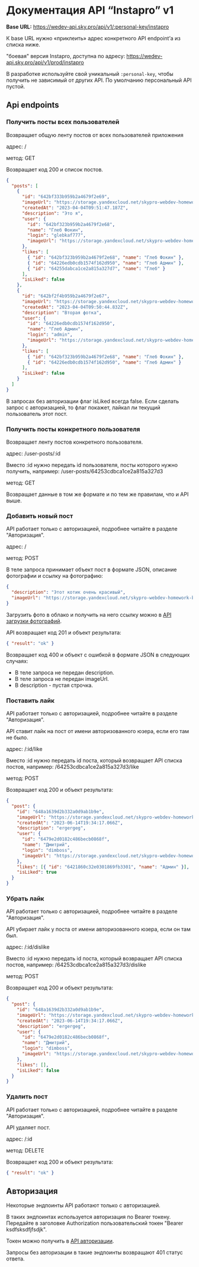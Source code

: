 # Документация API “Instapro” v1

**Base URL:** https://wedev-api.sky.pro/api/v1/:personal-key/instapro

К base URL нужно «приклеить» адрес конкретного API endpoint’а из списка ниже.

"боевая" версия Instapro, доступна по адресу:
https://wedev-api.sky.pro/api/v1/prod/instapro

В разработке используйте свой уникальный `:personal-key`, чтобы получить не зависимый от других API. По умолчанию персональный API пустой.

## Api endpoints

### Получить посты всех пользователей

Возвращает общую ленту постов от всех пользователей приложения

адрес: /

метод: GET

Возвращает код 200 и список постов.

```json
{
  "posts": [
    {
      "id": "642bf333b959b2a4679f2e69",
      "imageUrl": "https://storage.yandexcloud.net/skypro-webdev-homework-bucket/1680601903167-%25C3%2590%25C2%25A1%25C3%2590%25C2%25BD%25C3%2590%25C2%25B8%25C3%2590%25C2%25BC%25C3%2590%25C2%25BE%25C3%2590%25C2%25BA%2520%25C3%2591%25C2%258D%25C3%2590%25C2%25BA%25C3%2591%25C2%2580%25C3%2590%25C2%25B0%25C3%2590%25C2%25BD%25C3%2590%25C2%25B0%25202023-03-31%2520%25C3%2590%25C2%25B2%252012.45.42.png",
      "createdAt": "2023-04-04T09:51:47.187Z",
      "description": "Это я",
      "user": {
        "id": "642bf323b959b2a4679f2e68",
        "name": "Глеб Фокин",
        "login": "glebkaf777",
        "imageUrl": "https://storage.yandexcloud.net/skypro-webdev-homework-bucket/1680601877737-%25C3%2590%25C2%25A1%25C3%2590%25C2%25BD%25C3%2590%25C2%25B8%25C3%2590%25C2%25BC%25C3%2590%25C2%25BE%25C3%2590%25C2%25BA%2520%25C3%2591%25C2%258D%25C3%2590%25C2%25BA%25C3%2591%25C2%2580%25C3%2590%25C2%25B0%25C3%2590%25C2%25BD%25C3%2590%25C2%25B0%25202023-03-31%2520%25C3%2590%25C2%25B2%252012.58.33.png"
      },
      "likes": [
        { "id": "642bf323b959b2a4679f2e68", "name": "Глеб Фокин" },
        { "id": "64226edb0cdb1574f162d950", "name": "Глеб Админ" },
        { "id": "64255dabca1ce2a815a327d7", "name": "Глеб" }
      ],
      "isLiked": false
    },
    {
      "id": "642bf2f4b959b2a4679f2e67",
      "imageUrl": "https://storage.yandexcloud.net/skypro-webdev-homework-bucket/1680601839236-%25C3%2590%25C2%25A1%25C3%2590%25C2%25BD%25C3%2590%25C2%25B8%25C3%2590%25C2%25BC%25C3%2590%25C2%25BE%25C3%2590%25C2%25BA%2520%25C3%2591%25C2%258D%25C3%2590%25C2%25BA%25C3%2591%25C2%2580%25C3%2590%25C2%25B0%25C3%2590%25C2%25BD%25C3%2590%25C2%25B0%25202023-03-31%2520%25C3%2590%25C2%25B2%252012.51.20.png",
      "createdAt": "2023-04-04T09:50:44.832Z",
      "description": "Вторая фотка",
      "user": {
        "id": "64226edb0cdb1574f162d950",
        "name": "Глеб Админ",
        "login": "admin",
        "imageUrl": "https://storage.yandexcloud.net/skypro-webdev-homework-bucket/1680601502867-%25C3%2590%25C2%25A1%25C3%2590%25C2%25BD%25C3%2590%25C2%25B8%25C3%2590%25C2%25BC%25C3%2590%25C2%25BE%25C3%2590%25C2%25BA%2520%25C3%2591%25C2%258D%25C3%2590%25C2%25BA%25C3%2591%25C2%2580%25C3%2590%25C2%25B0%25C3%2590%25C2%25BD%25C3%2590%25C2%25B0%25202023-04-04%2520%25C3%2590%25C2%25B2%252014.04.29.png"
      },
      "likes": [
        { "id": "642bf323b959b2a4679f2e68", "name": "Глеб Фокин" },
        { "id": "64226edb0cdb1574f162d950", "name": "Глеб Админ" }
      ],
      "isLiked": false
    }
  ]
}
```

В запросах без авторизации флаг isLiked всегда false. Если сделать запрос с авторизацией, то флаг покажет, лайкал ли текущий пользователь этот пост.

### Получить посты конкретного пользователя

Возвращает ленту постов конкретного пользователя.

адрес: /user-posts/:id

Вместо :id нужно передать id пользователя, посты которого нужно получить, например: /user-posts/64253cdbca1ce2a815a327d3

метод: GET

Возвращает данные в том же формате и по тем же правилам, что и API выше.

### Добавить новый пост

API работает только с авторизацией, подробнее читайте в разделе "Авторизация".

адрес: /

метод: POST

В теле запроса принимает объект пост в формате JSON, описание фотографии и ссылку на фотографию:

```json
{
  "description": "Этот котик очень красивый",
  "imageUrl": "https://storage.yandexcloud.net/skypro-webdev-homework-bucket/1680601502867-%25C3%2590%25C2%25A1%25C3%2590%25C2%25BD%25C3%2590%25C2%25B8%25C3%2590%25C2%25BC%25C3%2590%25C2%25BE%25C3%2590%25C2%25BA%2520%25C3%2591%25C2%258D%25C3%2590%25C2%25BA%25C3%2591%25C2%2580%25C3%2590%25C2%25B0%25C3%2590%25C2%25BD%25C3%2590%25C2%25B0%25202023-04-04%2520%25C3%2590%25C2%25B2%252014.04.29.png"
}
```

Загрузить фото в облако и получить на него ссылку можно в [API загрузки фотографий](../../../upload/README.md).

API возвращает код 201 и объект результата:

```json
{ "result": "ok" }
```

Возвращает код 400 и объект с ошибкой в формате JSON в следующих случаях:

- В теле запроса не передан description.
- В теле запроса не передан imageUrl.
- В description - пустая строчка.

### Поставить лайк

API работает только с авторизацией, подробнее читайте в разделе "Авторизация".

API ставит лайк на пост от имени авторизованного юзера, если его там не было.

адрес: /:id/like

Вместо :id нужно передать id поста, который возвращает API списка постов, например: /64253cdbca1ce2a815a327d3/like

метод: POST

Возвращает код 200 и объект результата:

```json
{
  "post": {
    "id": "648a1639d2b332a0d9ab1b9e",
    "imageUrl": "https://storage.yandexcloud.net/skypro-webdev-homework-bucket/1686771204173-0dqicB098io.jpg",
    "createdAt": "2023-06-14T19:34:17.066Z",
    "description": "ergergeg",
    "user": {
      "id": "6479e2d0182c486becb0868f",
      "name": "Дмитрий",
      "login": "dimboss",
      "imageUrl": "https://storage.yandexcloud.net/skypro-webdev-homework-bucket/1680591910917-%25C3%2590%25C2%25A1%25C3%2590%25C2%25BD%25C3%2590%25C2%25B8%25C3%2590%25C2%25BC%25C3%2590%25C2%25BE%25C3%2590%25C2%25BA%2520%25C3%2591%25C2%258D%25C3%2590%25C2%25BA%25C3%2591%25C2%2580%25C3%2590%25C2%25B0%25C3%2590%25C2%25BD%25C3%2590%25C2%25B0%25202023-04-04%2520%25C3%2590%25C2%25B2%252014.04.40.png"
    },
    "likes": [{ "id": "6421860c32e0301869fb3301", "name": "Админ" }],
    "isLiked": true
  }
}

```

### Убрать лайк

API работает только с авторизацией, подробнее читайте в разделе "Авторизация".

API убирает лайк у поста от имени авторизованного юзера, если он там был.

адрес: /:id/dislike

Вместо :id нужно передать id поста, который возвращает API списка постов, например: /64253cdbca1ce2a815a327d3/dislike

метод: POST

Возвращает код 200 и объект результата:

```json
{
  "post": {
    "id": "648a1639d2b332a0d9ab1b9e",
    "imageUrl": "https://storage.yandexcloud.net/skypro-webdev-homework-bucket/1686771204173-0dqicB098io.jpg",
    "createdAt": "2023-06-14T19:34:17.066Z",
    "description": "ergergeg",
    "user": {
      "id": "6479e2d0182c486becb0868f",
      "name": "Дмитрий",
      "login": "dimboss",
      "imageUrl": "https://storage.yandexcloud.net/skypro-webdev-homework-bucket/1680591910917-%25C3%2590%25C2%25A1%25C3%2590%25C2%25BD%25C3%2590%25C2%25B8%25C3%2590%25C2%25BC%25C3%2590%25C2%25BE%25C3%2590%25C2%25BA%2520%25C3%2591%25C2%258D%25C3%2590%25C2%25BA%25C3%2591%25C2%2580%25C3%2590%25C2%25B0%25C3%2590%25C2%25BD%25C3%2590%25C2%25B0%25202023-04-04%2520%25C3%2590%25C2%25B2%252014.04.40.png"
    },
    "likes": [],
    "isLiked": false
  }
}


```

### Удалить пост

API работает только с авторизацией, подробнее читайте в разделе "Авторизация".

API удаляет пост.

адрес: /:id

метод: DELETE

Возвращает код 200 и объект результата:

```json
{ "result": "ok" }
```

## Авторизация

Некоторые эндпоинты API работают только с авторизацией.

В таких эндпоинтах используется авторизация по Bearer токену.
Передайте в заголовке Authorization пользовательский токен "Bearer ksdfsksdfjfsdjk".

Токен можно получить в [API авторизации](../../../user/README.md).

Запросы без авторизации в такие эндпоинты возвращают 401 статус ответа.